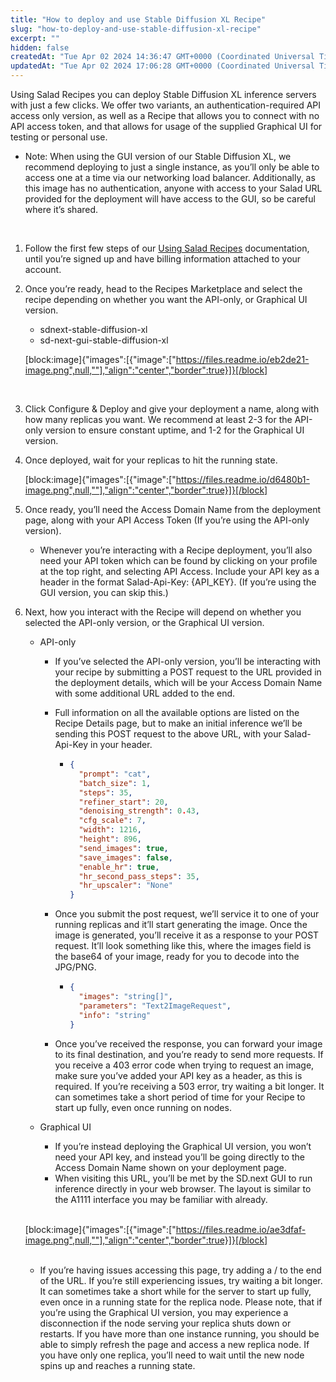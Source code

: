 ```yaml
---
title: "How to deploy and use Stable Diffusion XL Recipe"
slug: "how-to-deploy-and-use-stable-diffusion-xl-recipe"
excerpt: ""
hidden: false
createdAt: "Tue Apr 02 2024 14:36:47 GMT+0000 (Coordinated Universal Time)"
updatedAt: "Tue Apr 02 2024 17:06:28 GMT+0000 (Coordinated Universal Time)"
---
```

Using Salad Recipes you can deploy Stable Diffusion XL inference servers with just a few clicks. We offer two variants, an authentication-required API access only version, as well as a Recipe that allows you to connect with no API access token, and that allows for usage of the supplied Graphical UI for testing or personal use.

- Note: When using the GUI version of our Stable Diffusion XL, we recommend deploying to just a single instance, as you’ll only be able to access one at a time via our networking load balancer. Additionally, as this image has no authentication, anyone with access to your Salad URL provided for the deployment will have access to the GUI, so be careful where it’s shared.

<br>

1. Follow the first few steps of our [Using Salad Recipes](https://docs.salad.com/docs/using-salad-recipes) documentation, until you’re signed up and have billing information attached to your account.
2. Once you’re ready, head to the Recipes Marketplace and select the recipe depending on whether you want the API-only, or Graphical UI version.

   - sdnext-stable-diffusion-xl 
   - sd-next-gui-stable-diffusion-xl

   [block:image]{"images":[{"image":["https://files.readme.io/eb2de21-image.png",null,""],"align":"center","border":true}]}[/block]

   <br>
3. Click Configure & Deploy and give your deployment a name, along with how many replicas you want. We recommend at least 2-3 for the API-only version to ensure constant uptime, and 1-2 for the Graphical UI version.
4. Once deployed, wait for your replicas to hit the running state. 

   [block:image]{"images":[{"image":["https://files.readme.io/d6480b1-image.png",null,""],"align":"center","border":true}]}[/block]
5. Once ready, you’ll need the Access Domain Name from the deployment page, along with your API Access Token (If you’re using the API-only version).
   - Whenever you’re interacting with a Recipe deployment, you’ll also need your API token which can be found by clicking on your profile at the top right, and selecting API Access. Include your API key as a header in the format Salad-Api-Key: {API_KEY}. (If you’re using the GUI version, you can skip this.)
6. Next, how you interact with the Recipe will depend on whether you selected the API-only version, or the Graphical UI version.

   - API-only

     - If you’ve selected the API-only version, you’ll be interacting with your recipe by submitting a POST request to the URL provided in the deployment details, which will be your Access Domain Name with some additional URL added to the end.
     - Full information on all the available options are listed on the Recipe Details page, but to make an initial inference we’ll be sending this POST request to the above URL, with your Salad-Api-Key in your header.

       - ```json
         {
           "prompt": "cat",
           "batch_size": 1,
           "steps": 35,
           "refiner_start": 20,
           "denoising_strength": 0.43,
           "cfg_scale": 7,
           "width": 1216,
           "height": 896,
           "send_images": true,
           "save_images": false,
           "enable_hr": true,
           "hr_second_pass_steps": 35,
           "hr_upscaler": "None"
         }

         ```
     - Once you submit the post request, we’ll service it to one of your running replicas and it’ll start generating the image. Once the image is generated, you’ll receive it as a response to your POST request. It’ll look something like this, where the images field is the base64 of your image, ready for you to decode into the JPG/PNG.
       - ```json
         {
           "images": "string[]",
           "parameters": "Text2ImageRequest",
           "info": "string"
         } 
         ```
     - Once you’ve received the response, you can forward your image to its final destination, and you’re ready to send more requests. If you receive a 403 error code when trying to request an image, make sure you’ve added your API key as a header, as this is required. If you’re receiving a 503 error, try waiting a bit longer. It can sometimes take a short period of time for your Recipe to start up fully, even once running on nodes.
   - Graphical UI

     - If you’re instead deploying the Graphical UI version, you won’t need your API key, and instead you’ll be going directly to the Access Domain Name shown on your deployment page.
     - When visiting this URL, you’ll be met by the SD.next GUI to run inference directly in your web browser. The layout is similar to the A1111 interface you may be familiar with already.

   <br>

   [block:image]{"images":[{"image":["https://files.readme.io/ae3dfaf-image.png",null,""],"align":"center","border":true}]}[/block]

   <br>

   - If you’re having issues accessing this page, try adding a / to the end of the URL. If you’re still experiencing issues, try waiting a bit longer. It can sometimes take a short while for the server to start up fully, even once in a running state for the replica node. Please note, that if you’re using the Graphical UI version, you may experience a disconnection if the node serving your replica shuts down or restarts. If you have more than one instance running, you should be able to simply refresh the page and access a new replica node. If you have only one replica, you’ll need to wait until the new node spins up and reaches a running state.
